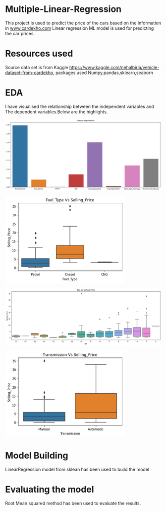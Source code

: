 # Multiple-Linear-Regression

This project is used to predict the price of the cars based on the information in www.cardekho.com
Linear regression ML model is used for predicting the car prices.

# Resources used
Source data set is from Kaggle https://www.kaggle.com/nehalbirla/vehicle-dataset-from-cardekho, 
packages used Numpy,pandas,sklearn,seaborn

# EDA

I have visualised the relationship between the independent variables and The dependent variables.Below are the highlights.

![](/FI.png)       

![](/FVsSP.png)

![](/AVsSP.png)

![](TVsSP.png)

# Model Building
 LinearRegression model from sklean has been used to build the model

# Evaluating the model
Root Mean squared method has been used to evaluate the results.
